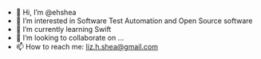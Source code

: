 - 👋 Hi, I’m @ehshea
- 👀 I’m interested in Software Test Automation and Open Source software
- 🌱 I’m currently learning Swift
- 💞️ I’m looking to collaborate on ...
- 📫 How to reach me: liz.h.shea@gmail.com

<!---
ehshea/ehshea is a ✨ special ✨ repository because its `README.md` (this file) appears on your GitHub profile.
You can click the Preview link to take a look at your changes.
--->
